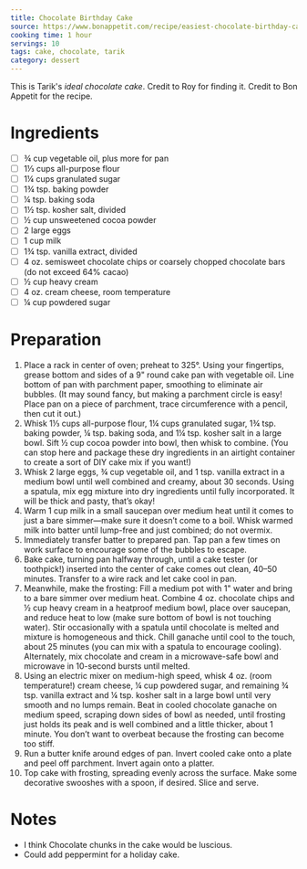 ```yaml
---
title: Chocolate Birthday Cake
source: https://www.bonappetit.com/recipe/easiest-chocolate-birthday-cake
cooking time: 1 hour
servings: 10
tags: cake, chocolate, tarik
category: dessert
---
```


This is Tarik's *ideal chocolate cake*. Credit to Roy for finding it. Credit to Bon Appetit for the recipe.

Ingredients
===========

* [ ] ¾ cup vegetable oil, plus more for pan
* [ ] 1⅓ cups all-purpose flour
* [ ] 1¼ cups granulated sugar
* [ ] 1¾ tsp. baking powder
* [ ] ¼ tsp. baking soda
* [ ] 1½ tsp. kosher salt, divided
* [ ] ½ cup unsweetened cocoa powder
* [ ] 2 large eggs
* [ ] 1 cup milk
* [ ] 1¾ tsp. vanilla extract, divided
* [ ] 4 oz. semisweet chocolate chips or coarsely chopped chocolate bars (do not exceed 64% cacao)
* [ ] ½ cup heavy cream
* [ ] 4 oz. cream cheese, room temperature
* [ ] ¼ cup powdered sugar

Preparation
===========
1. Place a rack in center of oven; preheat to 325°. Using your fingertips, grease bottom and sides of a 9" round cake pan with vegetable oil. Line bottom of pan with parchment paper, smoothing to eliminate air bubbles. (It may sound fancy, but making a parchment circle is easy! Place pan on a piece of parchment, trace circumference with a pencil, then cut it out.)
2. Whisk 1⅓ cups all-purpose flour, 1¼ cups granulated sugar, 1¾ tsp. baking powder, ¼ tsp. baking soda, and 1¼ tsp. kosher salt in a large bowl. Sift ½ cup cocoa powder into bowl, then whisk to combine. (You can stop here and package these dry ingredients in an airtight container to create a sort of DIY cake mix if you want!)
3. Whisk 2 large eggs, ¾ cup vegetable oil, and 1 tsp. vanilla extract in a medium bowl until well combined and creamy, about 30 seconds. Using a spatula, mix egg mixture into dry ingredients until fully incorporated. It will be thick and pasty, that’s okay!
4. Warm 1 cup milk in a small saucepan over medium heat until it comes to just a bare simmer—make sure it doesn’t come to a boil. Whisk warmed milk into batter until lump-free and just combined; do not overmix.
5. Immediately transfer batter to prepared pan. Tap pan a few times on work surface to encourage some of the bubbles to escape.
6. Bake cake, turning pan halfway through, until a cake tester (or toothpick!) inserted into the center of cake comes out clean, 40–50 minutes. Transfer to a wire rack and let cake cool in pan.
7. Meanwhile, make the frosting: Fill a medium pot with 1" water and bring to a bare simmer over medium heat. Combine 4 oz. chocolate chips and ½ cup heavy cream in a heatproof medium bowl, place over saucepan, and reduce heat to low (make sure bottom of bowl is not touching water). Stir occasionally with a spatula until chocolate is melted and mixture is homogeneous and thick. Chill ganache until cool to the touch, about 25 minutes (you can mix with a spatula to encourage cooling). Alternately, mix chocolate and cream in a microwave-safe bowl and microwave in 10-second bursts until melted.
8. Using an electric mixer on medium-high speed, whisk 4 oz. (room temperature!) cream cheese, ¼ cup powdered sugar, and remaining ¾ tsp. vanilla extract and ¼ tsp. kosher salt in a large bowl until very smooth and no lumps remain. Beat in cooled chocolate ganache on medium speed, scraping down sides of bowl as needed, until frosting just holds its peak and is well combined and a little thicker, about 1 minute. You don’t want to overbeat because the frosting can become too stiff.
9. Run a butter knife around edges of pan. Invert cooled cake onto a plate and peel off parchment. Invert again onto a platter.
10. Top cake with frosting, spreading evenly across the surface. Make some decorative swooshes with a spoon, if desired. Slice and serve.

Notes
=====

* I think Chocolate chunks in the cake would be luscious.
* Could add peppermint for a holiday cake.
